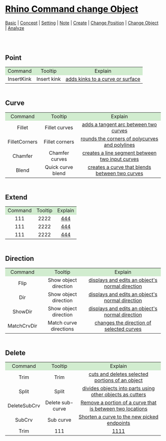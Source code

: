 <style>
.md0{margin-top: 500px;}
.md1{margin-top: 75px;}
.md2{margin-top: 50px;}
.md3{margin-top: 25px;}
.tbl1 td#header{background-color: D1ECCF}
.tbl1 tr#header{background-color: D1ECCF}
</style>

# [<span style="color:black;">Rhino Command change Object</span>](Rhino.md)
[Basic](Rhino-Basic.md) | [Concept](Rhino-Concept.md) | [Setting](Rhino-Setting.md) | [Note](Rhino-Note.md) | [Create](Rhino-Command-Create.md) | [Change Position](Rhino-Command-ChangePosition.md) | [Change Object](Rhino-Command-ChangeObject.md) | [Analyze](Rhino-Command-Analyze.md)
<div class="md1"></div>




## Point
<table><tbody>
<tr align="center"><td  bgcolor="D1ECCF">Command</td><td bgcolor="D1ECCF">Tooltip</td><td  bgcolor="D1ECCF">Explain</td></tr>
<tr align="center"><td>InsertKink</td><td>Insert kink</td><td><a href="http://docs.mcneel.com/rhino/5/help/en-us/commands/insertkink.htm" target="_blank">adds kinks to a curve or surface</a></td></tr>
</tbody></table>

<div class="md2"></div>

## Curve
<table><tbody>
<tr align="center"><td  bgcolor="D1ECCF">Command</td><td bgcolor="D1ECCF">Tooltip</td><td  bgcolor="D1ECCF">Explain</td></tr>
<tr align="center"><td>Fillet</td><td>Fillet curves</td><td><a href="http://docs.mcneel.com/rhino/5/help/en-us/commands/fillet.htm" target="_blank">adds a tangent arc between two curves</a></td></tr>
<tr align="center"><td>FilletCorners</td><td>Fillet corners</td><td><a href="http://docs.mcneel.com/rhino/5/help/en-us/commands/filletcorners.htm" target="_blank">rounds the corners of polycurves and polylines</a></td></tr>
<tr align="center"><td>Chamfer</td><td>Chamfer curves</td><td><a href="http://docs.mcneel.com/rhino/5/help/en-us/commands/chamfer.htm" target="_blank">creates a line segment between two input curves</a></td></tr>
<tr align="center"><td>Blend</td><td>Quick curve blend</td><td><a href="http://docs.mcneel.com/rhino/5/help/en-us/commands/blend.htm"> creates a curve that blends between two curves</a></td></tr>
</tbody></table>

<div class="md2"></div>

## Extend
<table><tbody>
<tr align="center"><td  bgcolor="D1ECCF">Command</td><td bgcolor="D1ECCF">Tooltip</td><td  bgcolor="D1ECCF">Explain</td></tr>
<tr align="center"><td>111</td><td>2222</td><td><a href="33333" target="_blank">444</a></td></tr>
<tr align="center"><td>111</td><td>2222</td><td><a href="33333" target="_blank">444</a></td></tr>
<tr align="center"><td>111</td><td>2222</td><td><a href="33333" target="_blank">444</a></td></tr>
</tbody></table>

<div class="md2"></div>

## Direction
<table><tbody>
<tr align="center"><td  bgcolor="D1ECCF">Command</td><td bgcolor="D1ECCF">Tooltip</td><td  bgcolor="D1ECCF">Explain</td></tr>
<tr align="center"><td>Flip</td><td>Show object direction</td><td><a href="http://docs.mcneel.com/rhino/5/help/en-us/commands/dir.htm" target="_blank">displays and edits an object's normal direction</a></td></tr>
<tr align="center"><td>Dir</td><td>Show object direction</td><td><a href="http://docs.mcneel.com/rhino/5/help/en-us/commands/dir.htm" target="_blank">displays and edits an object's normal direction</a></td></tr>
<tr align="center"><td>ShowDir</td><td>Show object direction</td><td><a href="http://docs.mcneel.com/rhino/5/help/en-us/commands/dir.htm" target="_blank">displays and edits an object's normal direction</a></td></tr>
<tr align="center"><td>MatchCrvDir</td><td>Match curve directions</td><td><a href="http://docs.mcneel.com/rhino/5/help/en-us/commands/matchcrvdir.htm" target="_blank">changes the direction of selected curves</a></td></tr>
</tbody></table>

<div class="md2"></div>

## Delete
<table><tbody>
<tr align="center"><td  bgcolor="D1ECCF">Command</td><td bgcolor="D1ECCF">Tooltip</td><td  bgcolor="D1ECCF">Explain</td></tr>
<tr align="center"><td>Trim</td><td>Trim</td><td><a href="http://docs.mcneel.com/rhino/5/help/en-us/commands/trim.htm" target="_blank">cuts and deletes selected portions of an object</a></td></tr>
<tr align="center"><td>Split</td><td>Split</td><td><a href="http://docs.mcneel.com/rhino/5/help/en-us/commands/split.htm" target="_blank">divides objects into parts using other objects as cutters</a></td></tr>
<tr align="center"><td>DeleteSubCrv</td><td>Delete sub-curve</td><td><a href="http://docs.mcneel.com/rhino/5/help/en-us/commands/deletesubcrv.htm" target="_blank">Remove a portion of a curve that is between two locations</a></td></tr>
<tr align="center"><td>SubCrv</td><td>Sub curve</td><td><a href="http://docs.mcneel.com/rhino/5/help/en-us/commands/subcrv.htm" target="_blank">Shorten a curve to the new picked endpoints</a></td></tr>
<tr align="center"><td>Trim</td><td>111</td><td><a href="1111" target="_blank">1111</a></td></tr>
</tbody></table>